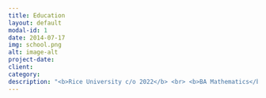 ```yaml
---
title: Education
layout: default
modal-id: 1
date: 2014-07-17
img: school.png
alt: image-alt
project-date: 
client: 
category: 
description: "<b>Rice University c/o 2022</b> <br> <b>BA Mathematics</b> <br> <br> <i>Relevant Coursework: Single & Multivariate Calculus, Ordinary & Partial Differential Equations, Honors Linear Algebra, Real Analysis, Computational Complex Analysis, Abstract Algebra, Representation Theory, Mathematical Cryptography, Data Science, Advanced Sport Analytics, Advanced Baseball Analytics, Introduction to Cryptocurrency, Arabic, German, Russian, Portuguese</i>"
---
```


